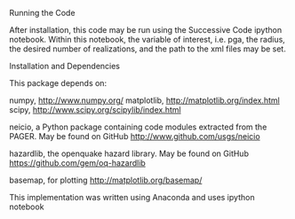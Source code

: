 Running the Code

After installation, this code may be run using the Successive Code ipython notebook. Within this notebook, the variable of interest, i.e. pga, the radius, the desired number of realizations, and the path to the xml files may be set. 

Installation and Dependencies

This package depends on:

numpy, http://www.numpy.org/
matplotlib, http://matplotlib.org/index.html
scipy, http://www.scipy.org/scipylib/index.html

neicio, a Python package containing code modules extracted from the PAGER. May be found on GitHub
http://www.github.com/usgs/neicio

hazardlib, the openquake hazard library. May be found on GitHub
https://github.com/gem/oq-hazardlib

basemap, for plotting http://matplotlib.org/basemap/

This implementation was written using Anaconda and uses ipython notebook
